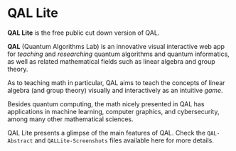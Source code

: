 # QAL Lite
**QAL Lite** is the free public cut down version of QAL.

**QAL** (Quantum Algorithms Lab) is an innovative visual interactive web app for *teaching* and *researching* quantum algorithms and quantum informatics, as well as related mathematical fields such as linear algebra and group theory.

As to teaching math in particular, QAL aims to teach the concepts of linear algebra (and group theory) visually and interactively as an intuitive *game*.

Besides quantum computing, the math nicely presented in QAL has applications in machine learning, computer graphics, and cybersecurity, among many other mathematical sciences.

QAL Lite presents a glimpse of the main features of QAL. Check the `QAL-Abstract` and `QALLite-Screenshots` files available here for more details.
